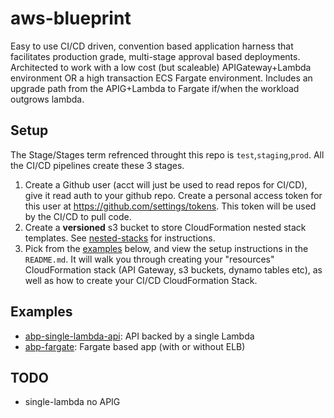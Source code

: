 # aws-blueprint

Easy to use CI/CD driven, convention based application harness that facilitates production grade, multi-stage approval based deployments.  Architected to work with a low cost (but scaleable) APIGateway+Lambda environment OR a high transaction ECS Fargate environment.  Includes an upgrade path from the APIG+Lambda to Fargate if/when the workload outgrows lambda.

## Setup

The Stage/Stages term refrenced throught this repo is `test`,`staging`,`prod`.  All the CI/CD pipelines create these 3 stages.

1.  Create a Github user (acct will just be used to read repos for CI/CD), give it read auth to your github repo.  Create a personal access token for this user at https://github.com/settings/tokens.  This token will be used by the CI/CD to pull code.
1.  Create a **versioned** s3 bucket to store CloudFormation nested stack templates.  See [nested-stacks](./nested-stacks) for instructions.
1.  Pick from the [examples](https://github.com/rynop/aws-blueprint#examples) below, and view the setup instructions in the `README.md`.  It will walk you through creating your "resources" CloudFormation stack (API Gateway, s3 buckets, dynamo tables etc), as well as how to create your CI/CD CloudFormation Stack.

## Examples

*  [abp-single-lambda-api](https://github.com/rynop/abp-single-lambda-api): API backed by a single Lambda
*  [abp-fargate](https://github.com/rynop/abp-fargate): Fargate based app (with or without ELB)

## TODO

*  single-lambda no APIG
